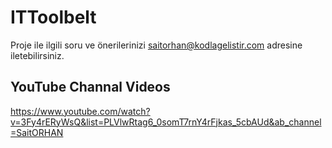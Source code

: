 # ITToolbelt

Proje ile ilgili soru ve önerilerinizi saitorhan@kodlagelistir.com adresine iletebilirsiniz.


## YouTube Channal Videos

https://www.youtube.com/watch?v=3Fy4rERyWsQ&list=PLVlwRtag6_0somT7rnY4rFjkas_5cbAUd&ab_channel=SaitORHAN
